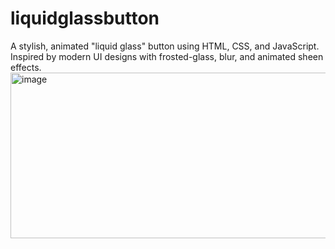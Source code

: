 # liquidglassbutton
A stylish, animated "liquid glass" button using HTML, CSS, and JavaScript. Inspired by modern UI designs with frosted-glass, blur, and animated sheen effects.
<img width="553" height="265" alt="image" src="https://github.com/user-attachments/assets/9b3f5798-c592-4be1-a957-0fe907dfd8db" />
